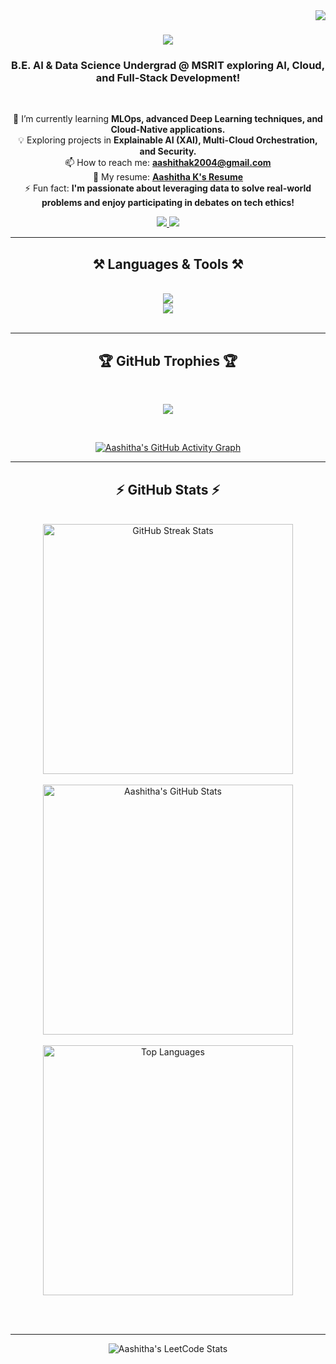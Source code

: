 <img align="right" src="https://visitor-badge.laobi.icu/badge?page_id=aashitha4.aashitha4" />

<h1 align="center">
    <img src="https://readme-typing-svg.herokuapp.com/?font=Righteous&size=35¢er=true&vCenter=true&width=500&height=70&duration=4000&lines=Hi+There!+👋;+I'm+Aashitha+K!;" />
</h1>

<!-- Optional: If you have a Holopin profile, you can add it here -->
<!-- [![An image of @yourusername's Holopin badges, which is a link to view their full Holopin profile](https://holopin.me/yourusername)](https://holopin.io/@yourusername) -->

<h3 align="center">B.E. AI & Data Science Undergrad @ MSRIT exploring AI, Cloud, and Full-Stack Development!</h3>

<br/>

<div align="center">
 
🌱 I’m currently learning **MLOps, advanced Deep Learning techniques, and Cloud-Native applications.** <br />
💡 Exploring projects in **Explainable AI (XAI), Multi-Cloud Orchestration, and Security.** <br />
📫 How to reach me: **aashithak2004@gmail.com** <br />
📄 My resume: **[Aashitha K's Resume](https://drive.google.com/file/d/1gkD805gx00ZbdDjz7BX_QDFpz7HJ1F_2/view?usp=drivesdk)** <br /> <!-- IMPORTANT: Replace YOUR_RESUME_LINK_HERE with the actual public link to your resume PDF -->
⚡ Fun fact: **I'm passionate about leveraging data to solve real-world problems and enjoy participating in debates on tech ethics!** <!-- Personalize this! -->

 </div>
 
<div align="center"> 
  <a href="https://www.linkedin.com/in/aashitha-k-821248258/" target="_blank"> <!-- IMPORTANT: Replace YOUR_LINKEDIN_PROFILE_URL with your actual LinkedIn profile link -->
    <img src="https://img.shields.io/badge/LinkedIn-0077B5?style=for-the-badge&logo=linkedin&logoColor=white" target="_blank" />
  </a>
  <a href="https://github.com/aashitha4" target="_blank">
     <img src="https://img.shields.io/badge/GitHub-100000?style=for-the-badge&logo=github&logoColor=white" target="_blank" /> 
  </a>
  <!-- Optional Social Links - Remove if not applicable -->
  <!--
  <a href="YOUR_DISCORD_INVITE_LINK_OR_USERNAME" target="_blank">
    <img src="https://img.shields.io/badge/Discord-7289DA?style=for-the-badge&logo=discord&logoColor=white" target="_blank" />
  </a>
  <a href="YOUR_YOUTUBE_CHANNEL_LINK" target="_blank">
    <img src="https://img.shields.io/badge/Youtube-FF0000?style=for-the-badge&logo=youtube&logoColor=white" target="_blank" />
  </a>
  <a href="YOUR_SPOTIFY_PROFILE_LINK" target="_blank">
    <img src="https://img.shields.io/badge/Spotify-1ED760?style=for-the-badge&logo=spotify&logoColor=white" target="_blank" />
  </a>
  <a href="YOUR_REDDIT_PROFILE_LINK" target="_blank">
    <img src="https://img.shields.io/badge/Reddit-FF4500?style=for-the-badge&logo=reddit&logoColor=white" target="_blank" />
  </a>
  -->
</div>

 <hr/>
 
<h2 align="center">⚒️ Languages & Tools ⚒️</h2>
<br/>
<div align="center">
    <img src="https://skillicons.dev/icons?i=python,java,c,javascript,html,css,nodejs,express" /><br>
<!--     <img src="https://skillicons.dev/icons?i=pytorch,tensorflow,scikitlearn,pandas,numpy,matplotlib,seaborn,r" /><br>
    <img src="https://skillicons.dev/icons?i=aws,azure,docker,kubernetes,sql,mongodb,powerbi,tableau" /><br> -->
    <img src="https://skillicons.dev/icons?i=git,github,vscode,postman,linux" /> <br>
</div>

<br/>
<hr/>
<div align="center">
  <h2>🏆 GitHub Trophies 🏆</h2>
  <br>
    
  ![](https://github-profile-trophy.vercel.app/?username=aashitha4&theme=radical&no-frame=false&no-bg=true&margin-w=4)

  <br/>
</div>
<p align="center">
  <a href="https://github.com/ashutosh00710/github-readme-activity-graph">
    <img alt="Aashitha's GitHub Activity Graph" src="https://github-readme-activity-graph.vercel.app/graph?username=aashitha4&bg_color=1d1c1f&color=ffffff&line=bcb9c4&point=ffffff&area=true&hide_border=false" />
  </a>
</p>
<hr/>

<h2 align="center">⚡ GitHub Stats ⚡</h2>
<br>
<div align=center>
  <img width=400 src="https://github-readme-streak-stats.herokuapp.com/?user=aashitha4&theme=radical&border_radius=10&date_format=M%20j%5B%2C%20Y%5D" alt="GitHub Streak Stats"/>
    <br/>
    <br/>
  <img width=400 src="https://github-readme-stats.vercel.app/api?username=aashitha4&show_icons=true&theme=radical&rank_icon=github&border_radius=10&count_private=true" alt="Aashitha's GitHub Stats" />
  <br/>
    <br/> 
  <img width=400 align="center" src="https://github-readme-stats.vercel.app/api/top-langs/?username=aashitha4&langs_count=8&layout=compact&theme=radical&border_radius=10&size_weight=0.5&count_weight=0.5&exclude_repo=github-readme-stats" alt="Top Languages" />
</div>

<br/><br/>

<hr/>

<p align="center">
    <img src="https://leetcard.jacoblin.cool/SRbtfT7Lkg?theme=dark&font=Nanum%20Gothic&ext=heatmap" alt="Aashitha's LeetCode Stats" />
</p>

<!-- Optional: If you have a Ko-fi or similar, you can add it here -->
<!--
<div align="center">
<a href='YOUR_KOFI_LINK' target='_blank'><img height='64' style='border:0px;height:64px;' src='https://storage.ko-fi.com/cdn/kofi1.png?v=3' border='0' alt='Buy Me a Coffee at ko-fi.com' /></a>
</div>
-->
